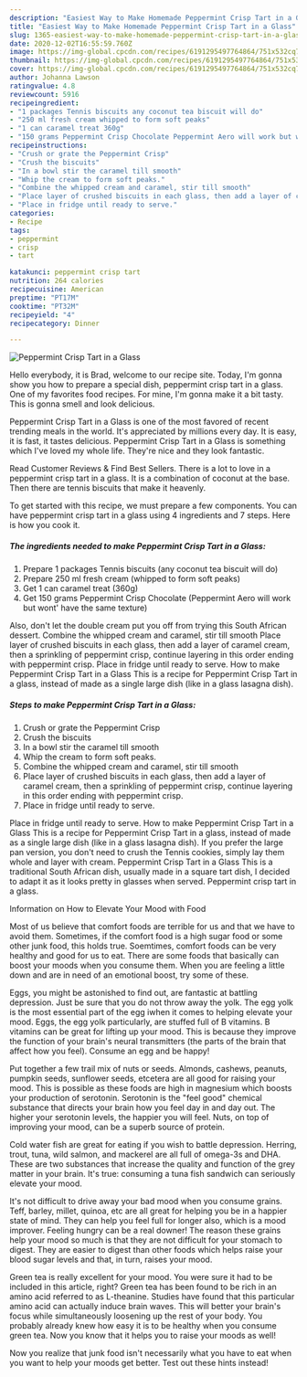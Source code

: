 ```yaml
---
description: "Easiest Way to Make Homemade Peppermint Crisp Tart in a Glass"
title: "Easiest Way to Make Homemade Peppermint Crisp Tart in a Glass"
slug: 1365-easiest-way-to-make-homemade-peppermint-crisp-tart-in-a-glass
date: 2020-12-02T16:55:59.760Z
image: https://img-global.cpcdn.com/recipes/6191295497764864/751x532cq70/peppermint-crisp-tart-in-a-glass-recipe-main-photo.jpg
thumbnail: https://img-global.cpcdn.com/recipes/6191295497764864/751x532cq70/peppermint-crisp-tart-in-a-glass-recipe-main-photo.jpg
cover: https://img-global.cpcdn.com/recipes/6191295497764864/751x532cq70/peppermint-crisp-tart-in-a-glass-recipe-main-photo.jpg
author: Johanna Lawson
ratingvalue: 4.8
reviewcount: 5916
recipeingredient:
- "1 packages Tennis biscuits any coconut tea biscuit will do"
- "250 ml fresh cream whipped to form soft peaks"
- "1 can caramel treat 360g"
- "150 grams Peppermint Crisp Chocolate Peppermint Aero will work but wont have the same texture"
recipeinstructions:
- "Crush or grate the Peppermint Crisp"
- "Crush the biscuits"
- "In a bowl stir the caramel till smooth"
- "Whip the cream to form soft peaks."
- "Combine the whipped cream and caramel, stir till smooth"
- "Place layer of crushed biscuits in each glass, then add a layer of caramel cream, then a sprinkling of peppermint crisp, continue layering in this order ending with peppermint crisp."
- "Place in fridge until ready to serve."
categories:
- Recipe
tags:
- peppermint
- crisp
- tart

katakunci: peppermint crisp tart 
nutrition: 264 calories
recipecuisine: American
preptime: "PT17M"
cooktime: "PT32M"
recipeyield: "4"
recipecategory: Dinner

---
```



![Peppermint Crisp Tart in a Glass](https://img-global.cpcdn.com/recipes/6191295497764864/751x532cq70/peppermint-crisp-tart-in-a-glass-recipe-main-photo.jpg)

Hello everybody, it is Brad, welcome to our recipe site. Today, I'm gonna show you how to prepare a special dish, peppermint crisp tart in a glass. One of my favorites food recipes. For mine, I'm gonna make it a bit tasty. This is gonna smell and look delicious.

Peppermint Crisp Tart in a Glass is one of the most favored of recent trending meals in the world. It's appreciated by millions every day. It is easy, it is fast, it tastes delicious. Peppermint Crisp Tart in a Glass is something which I've loved my whole life. They're nice and they look fantastic.

Read Customer Reviews &amp; Find Best Sellers. There is a lot to love in a peppermint crisp tart in a glass. It is a combination of coconut at the base. Then there are tennis biscuits that make it heavenly.


To get started with this recipe, we must prepare a few components. You can have peppermint crisp tart in a glass using 4 ingredients and 7 steps. Here is how you cook it.

<!--inarticleads1-->

##### The ingredients needed to make Peppermint Crisp Tart in a Glass:

1. Prepare 1 packages Tennis biscuits (any coconut tea biscuit will do)
1. Prepare 250 ml fresh cream (whipped to form soft peaks)
1. Get 1 can caramel treat (360g)
1. Get 150 grams Peppermint Crisp Chocolate (Peppermint Aero will work but wont&#39; have the same texture)


Also, don&#39;t let the double cream put you off from trying this South African dessert. Combine the whipped cream and caramel, stir till smooth Place layer of crushed biscuits in each glass, then add a layer of caramel cream, then a sprinkling of peppermint crisp, continue layering in this order ending with peppermint crisp. Place in fridge until ready to serve. How to make Peppermint Crisp Tart in a Glass This is a recipe for Peppermint Crisp Tart in a glass, instead of made as a single large dish (like in a glass lasagna dish). 

<!--inarticleads2-->

##### Steps to make Peppermint Crisp Tart in a Glass:

1. Crush or grate the Peppermint Crisp
1. Crush the biscuits
1. In a bowl stir the caramel till smooth
1. Whip the cream to form soft peaks.
1. Combine the whipped cream and caramel, stir till smooth
1. Place layer of crushed biscuits in each glass, then add a layer of caramel cream, then a sprinkling of peppermint crisp, continue layering in this order ending with peppermint crisp.
1. Place in fridge until ready to serve.


Place in fridge until ready to serve. How to make Peppermint Crisp Tart in a Glass This is a recipe for Peppermint Crisp Tart in a glass, instead of made as a single large dish (like in a glass lasagna dish). If you prefer the large pan version, you don&#39;t need to crush the Tennis cookies, simply lay them whole and layer with cream. Peppermint Crisp Tart in a Glass This is a traditional South African dish, usually made in a square tart dish, I decided to adapt it as it looks pretty in glasses when served. Peppermint crisp tart in a glass. 

Information on How to Elevate Your Mood with Food


Most of us believe that comfort foods are terrible for us and that we have to avoid them. Sometimes, if the comfort food is a high sugar food or some other junk food, this holds true. Soemtimes, comfort foods can be very healthy and good for us to eat. There are some foods that basically can boost your moods when you consume them. When you are feeling a little down and are in need of an emotional boost, try some of these.

Eggs, you might be astonished to find out, are fantastic at battling depression. Just be sure that you do not throw away the yolk. The egg yolk is the most essential part of the egg iwhen it comes to helping elevate your mood. Eggs, the egg yolk particularly, are stuffed full of B vitamins. B vitamins can be great for lifting up your mood. This is because they improve the function of your brain's neural transmitters (the parts of the brain that affect how you feel). Consume an egg and be happy!

Put together a few trail mix of nuts or seeds. Almonds, cashews, peanuts, pumpkin seeds, sunflower seeds, etcetera are all good for raising your mood. This is possible as these foods are high in magnesium which boosts your production of serotonin. Serotonin is the "feel good" chemical substance that directs your brain how you feel day in and day out. The higher your serotonin levels, the happier you will feel. Nuts, on top of improving your mood, can be a superb source of protein.

Cold water fish are great for eating if you wish to battle depression. Herring, trout, tuna, wild salmon, and mackerel are all full of omega-3s and DHA. These are two substances that increase the quality and function of the grey matter in your brain. It's true: consuming a tuna fish sandwich can seriously elevate your mood. 

It's not difficult to drive away your bad mood when you consume grains. Teff, barley, millet, quinoa, etc are all great for helping you be in a happier state of mind. They can help you feel full for longer also, which is a mood improver. Feeling hungry can be a real downer! The reason these grains help your mood so much is that they are not difficult for your stomach to digest. They are easier to digest than other foods which helps raise your blood sugar levels and that, in turn, raises your mood.

Green tea is really excellent for your mood. You were sure it had to be included in this article, right? Green tea has been found to be rich in an amino acid referred to as L-theanine. Studies have found that this particular amino acid can actually induce brain waves. This will better your brain's focus while simultaneously loosening up the rest of your body. You probably already knew how easy it is to be healthy when you consume green tea. Now you know that it helps you to raise your moods as well!

Now you realize that junk food isn't necessarily what you have to eat when you want to help your moods get better. Test out  these hints  instead!

